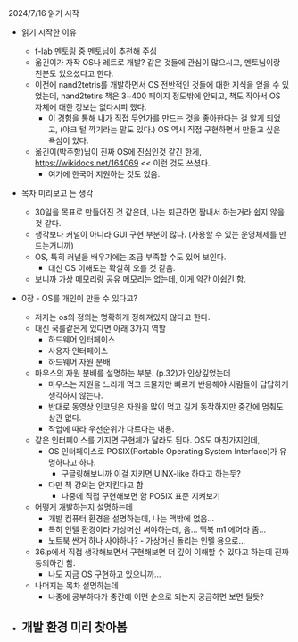 2024/7/16 읽기 시작

- 읽기 시작한 이유
	- f-lab 멘토링 중 멘토님이 추천해 주심
	- 옮긴이가 자작 OS나 레트로 개발? 같은 것들에 관심이 많으시고, 멘토님이랑 친분도 있으셨다고 한다.
	- 이전에 nand2tetris를 개발하면서 CS 전반적인 것들에 대한 지식을 얻을 수 있었는데, nand2tetirs 책은 3~400 페이지 정도밖에 안되고, 책도 작아서 OS 자체에 대한 정보는 없다시피 했다.
		- 이 경험을 통해 내가 직접 무언가를 만드는 것을 좋아한다는 걸 알게 되었고, (야크 털 깍기라는 말도 있다.) OS 역시 직접 구현하면서 만들고 싶은 욕심이 있다.
	- 옮긴이(박주항)님이 진짜 OS에 진심인것 같긴 한게, https://wikidocs.net/164069 << 이런 것도 쓰셨다.
		- 여기에 한국어 지원하는 것도 있음.

- 목차 미리보고 든 생각
	- 30일을 목표로 만들어진 것 같은데, 나는 퇴근하면 짬내서 하는거라 쉽지 않을 것 같다.
	- 생각보다 커널이 아니라 GUI 구현 부분이 많다. (사용할 수 있는 운영체제를 만드는거니까)
	- OS, 특히 커널을 배우기에는 조금 부족할 수도 있어 보인다.
		- 대신 OS 이해도는 확실히 오를 것 같음.
	- 보니까 가상 메모리랑 공유 메모리는 없는데, 이게 약간 아쉽긴 함.

- 0장 - OS를 개인이 만들 수 있다고?
	- 저자는 os의 정의는 명확하게 정해져있지 않다고 한다.
	- 대신 국룰같은게 있다면 아래 3가지 역할
		- 하드웨어 인터페이스
		- 사용자 인터페이스
		- 하드웨어 자원 분배
	- 마우스의 자원 분배를 설명하는 부분. (p.32)가 인상깊었는데
		- 마우스는 자원을 느리게 먹고 드물지만 빠르게 반응해야 사람들이 답답하게 생각하지 않는다.
		- 반대로 동영상 인코딩은 자원을 많이 먹고 길게 동작하지만 중간에 멈춰도 상관 없다.
		- 작업에 따라 우선순위가 다르다는 내용.
	- 같은 인터페이스를 가지면 구현체가 달라도 된다. OS도 마찬가지인데,
		- OS 인터페이스로 POSIX(Portable Operating System Interface)가 유명하다고 하다.
			- 구글링해보니까 이걸 지키면 UINX-like 하다고 하는듯?
		- 다만 책 강의는 안지킨다고 함
			- 나중에 직접 구현해보면 함 POSIX 표준 지켜보기
	- 어떻게 개발하는지 설명하는데
		- 개발 컴퓨터 환경을 설명하는데, 나는 맥밖에 없음...
		- 특히 인텔 환경이라 가상머신 써야하는데, 음... 맥북 m1 에어라 좀...
		- 노트북 싼거 하나 사야하나? - 가상머신 돌리는 인텔 용으로...
	- 36.p에서 직접 생각해보면서 구현해보면 더 깊이 이해할 수 있다고 하는데 진짜 동의하긴 함.
		- 나도 지금 OS 구현하고 있으니까...
	- 나머지는 목차 설명하는데
		- 나중에 공부하다가 중간에 어떤 순으로 되는지 궁금하면 보면 될듯?

- 개발 환경 미리 찾아봄
	- 